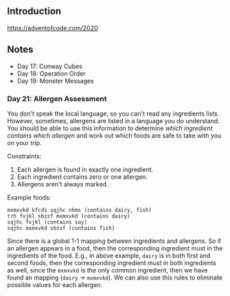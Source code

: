 ## Introduction

https://adventofcode.com/2020


## Notes

* Day 17: Conway Cubes
* Day 18: Operation Order
* Day 19: Monster Messages


### Day 21: Allergen Assessment


You don't speak the local language, so you can't read any ingredients lists. However, sometimes,
allergens are listed in a language you do understand. You should be able to use this information
to determine *which ingredient contains which allergen* and work out which foods are safe to
take with you on your trip.

Constraints:
1. Each allergen is found in exactly one ingredient.
2. Each ingredient contains zero or one allergen.
3. Allergens aren't always marked.

Example foods:
```
mxmxvkd kfcds sqjhc nhms (contains dairy, fish)
trh fvjkl sbzzf mxmxvkd (contains dairy)
sqjhc fvjkl (contains soy)
sqjhc mxmxvkd sbzzf (contains fish)
```

Since there is a global 1-1 mapping between ingredients and allergens. So if an allergen appears in
a food, then the corresponding ingredient must in the ingredients of the food. E.g., in above example,
`dairy` is in both first and second foods, then the corresponding ingredient must in both ingredients
as well, since the `mxmxvkd` is the only common ingredient, then we have found an mapping
(`dairy` -> `mxmxvkd`). We can also use this rules to eliminate possible values for each allergen.
